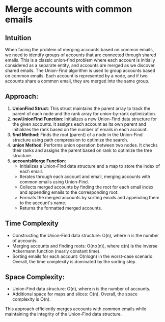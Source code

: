 # Merge accounts with common emails


## Intuition
When facing the problem of merging accounts based on common emails, we need to identify groups of accounts that are connected through shared emails. This is a classic union-find problem where each account is initially considered as a separate entity, and accounts are merged as we discover shared emails. The Union-Find algorithm is used to group accounts based on common emails. Each account is represented by a node, and if two accounts share a common email, they are merged into the same group.

## Approach:
1. **UnionFind Struct**: This struct maintains the parent array to track the parent of each node and the rank array for union-by-rank optimization.
2. **newUnionFind Function**: Initializes a new Union-Find data structure for the given accounts. It assigns each account as its own parent and initializes the rank based on the number of emails in each account.
3. **find Method**: Finds the root (parent) of a node in the Union-Find structure using path compression to optimize the search.
4. **union Method**: Performs union operation between two nodes. It checks their ranks and assigns the parent based on rank to optimize the tree structure.
5. **accountsMerge Function**: 
   - Initializes a Union-Find data structure and a map to store the index of each email.
   - Iterates through each account and email, merging accounts with common emails using Union-Find.
   - Collects merged accounts by finding the root for each email index and appending emails to the corresponding root.
   - Formats the merged accounts by sorting emails and appending them to the account's name.
   - Returns the formatted merged accounts.

## Time Complexity
- Constructing the Union-Find data structure: O(n), where n is the number of accounts.
- Merging accounts and finding roots: O(nα(n)), where α(n) is the inverse Ackermann function (nearly constant time).
- Sorting emails for each account: O(nlogn) in the worst-case scenario.
Overall, the time complexity is dominated by the sorting step.

## Space Complexity:
- Union-Find data structure: O(n), where n is the number of accounts.
- Additional space for maps and slices: O(n).
Overall, the space complexity is O(n).

This approach efficiently merges accounts with common emails while maintaining the integrity of the Union-Find data structure.